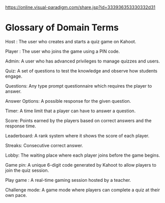 https://online.visual-paradigm.com/share.jsp?id=333936353330332d31

# Glossary of Domain Terms

Host :
The user who creates and starts a quiz game on Kahoot.


Player :
The user who joins the game using a PIN code.

Admin:
A user who has advanced privileges to manage quizzes and users.

Quiz:
A set of questions to test the knowledge and observe how students engage.

Questions:
Any type prompt questionnaire which requires the player  to answer.

Answer Options:
A possible response for the given question.

Timer:
A time limit that a player can have to answer a question.

Score:
Points earned by the players based on correct answers and the response time. 

Leaderboard:
A rank system where it shows the score of each player.

Streaks:
Consecutive correct answer.

Lobby:
The waiting place where each player joins before the game begins.

Game pin:
A unique 6-digit code generated by Kahoot to allow players to join the quiz session.

Play game :
A real-time gaming session hosted by a teacher.

Challenge mode:
A game mode where players can complete a quiz at their own pace.

